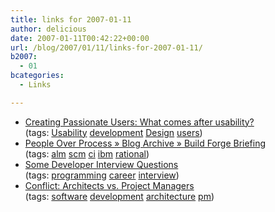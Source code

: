 ```yaml
---
title: links for 2007-01-11
author: delicious
date: 2007-01-11T00:42:22+00:00
url: /blog/2007/01/11/links-for-2007-01-11/
b2007:
  - 01
bcategories:
  - Links

---
```

  * <div>
      <a href="http://headrush.typepad.com/creating_passionate_users/2007/01/what_comes_afte.html">Creating Passionate Users: What comes after usability?</a>
    </div>
    
    <div>
      (tags: <a href="http://del.icio.us/frodenas/Usability">Usability</a> <a href="http://del.icio.us/frodenas/development">development</a> <a href="http://del.icio.us/frodenas/Design">Design</a> <a href="http://del.icio.us/frodenas/users">users</a>)
    </div>

  * <div>
      <a href="http://www.redmonk.com/cote/2007/01/10/build-forge-briefing/">People Over Process » Blog Archive » Build Forge Briefing</a>
    </div>
    
    <div>
      (tags: <a href="http://del.icio.us/frodenas/alm">alm</a> <a href="http://del.icio.us/frodenas/scm">scm</a> <a href="http://del.icio.us/frodenas/ci">ci</a> <a href="http://del.icio.us/frodenas/ibm">ibm</a> <a href="http://del.icio.us/frodenas/rational">rational</a>)
    </div>

  * <div>
      <a href="http://softarc.blogspot.com/2007/01/some-developer-interview-questions.html">Some Developer Interview Questions</a>
    </div>
    
    <div>
      (tags: <a href="http://del.icio.us/frodenas/programming">programming</a> <a href="http://del.icio.us/frodenas/career">career</a> <a href="http://del.icio.us/frodenas/interview">interview</a>)
    </div>

  * <div>
      <a href="http://softarc.blogspot.com/2007/01/conflict-architects-vs-project-managers.html">Conflict: Architects vs. Project Managers</a>
    </div>
    
    <div>
      (tags: <a href="http://del.icio.us/frodenas/software">software</a> <a href="http://del.icio.us/frodenas/development">development</a> <a href="http://del.icio.us/frodenas/architecture">architecture</a> <a href="http://del.icio.us/frodenas/pm">pm</a>)
    </div>